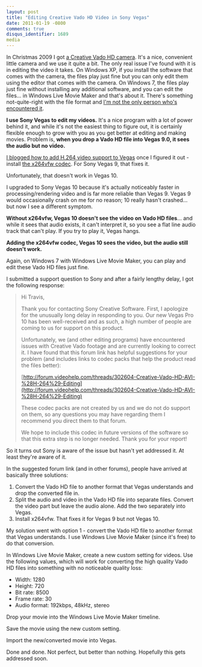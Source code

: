 ```yaml
---
layout: post
title: "Editing Creative Vado HD Video in Sony Vegas"
date: 2011-01-19 -0800
comments: true
disqus_identifier: 1689
media
---
```

In Christmas 2009 I got [a Creative Vado HD
camera](http://www.amazon.com/gp/product/B001LK8P14?ie=UTF8&tag=mhsvortex&linkCode=as2&camp=1789&creative=390957&creativeASIN=B001LK8P14).
It's a nice, convenient little camera and we use it quite a bit. The
only real issue I've found with it is in editing the video it takes. On
Windows XP, if you install the software that comes with the camera, the
files play just fine but you can only edit them using the editor that
comes with the camera. On Windows 7, the files play just fine without
installing any additional software, and you can edit the files... in
Windows Live Movie Maker and that's about it. There's something
not-quite-right with the file format and [I'm not the only person who's
encountered
it](http://forum.videohelp.com/threads/302604-Creative-Vado-HD-AVI-%28H-264%29-Editing).

**I use Sony Vegas to edit my videos.** It's a nice program with a lot
of power behind it, and while it's not the easiest thing to figure out,
it is certainly flexible enough to grow with you as you get better at
editing and making movies. Problem is, **when you drop a Vado HD file
into Vegas 9.0, it sees the audio but no video.**

[I blogged how to add H.264 video support to
Vegas](/archive/2009/12/31/support-h.264-in-sony-vegas-with-x264vfw.aspx)
once I figured it out - install [the x264vfw
codec](http://x264vfw.sourceforge.net/). For Sony Vegas 9, that fixes
it.

Unfortunately, that doesn't work in Vegas 10.

I upgraded to Sony Vegas 10 because it's actually noticeably faster in
processing/rendering video and is far more reliable than Vegas 9. Vegas
9 would occasionally crash on me for no reason; 10 really hasn't
crashed... but now I see a different symptom.

**Without x264vfw, Vegas 10 doesn't see the video on Vado HD files**...
and while it sees that audio exists, it can't interpret it, so you see a
flat line audio track that can't play. If you try to play it, Vegas
hangs.

**Adding the x264vfw codec, Vegas 10 sees the video, but the audio still
doesn't work.**

Again, on Windows 7 with Windows Live Movie Maker, you can play and edit
these Vado HD files just fine.

I submitted a support question to Sony and after a fairly lengthy delay,
I got the following response:

> Hi Travis,
>
> Thank you for contacting Sony Creative Software. First, I apologize
> for the unusually long delay in responding to you. Our new Vegas Pro
> 10 has been well-received and as such, a high number of people are
> coming to us for support on this product.
>
> Unfortunately, we (and other editing programs) have encountered issues
> with Creative Vado footage and are currently looking to correct it. I
> have found that this forum link has helpful suggestions for your
> problem (and includes links to codec packs that help the product read
> the files better):
>
> [http://forum.videohelp.com/threads/302604-Creative-Vado-HD-AVI-%28H-264%29-Editing](http://forum.videohelp.com/threads/302604-Creative-Vado-HD-AVI-%28H-264%29-Editing)
>
> These codec packs are not created by us and we do not do support on
> them, so any questions you may have regarding them I recommend you
> direct them to that forum.
>
> We hope to include this codec in future versions of the software so
> that this extra step is no longer needed. Thank you for your report!

So it turns out Sony is aware of the issue but hasn't yet addressed it.
At least they're aware of it.

In the suggested forum link (and in other forums), people have arrived
at basically three solutions:

1.  Convert the Vado HD file to another format that Vegas understands
    and drop the converted file in.
2.  Split the audio and video in the Vado HD file into separate files.
    Convert the video part but leave the audio alone. Add the two
    separately into Vegas.
3.  Install x264vfw. That fixes it for Vegas 9 but not Vegas 10.

My solution went with option 1 - convert the Vado HD file to another
format that Vegas understands. I use Windows Live Movie Maker (since
it's free) to do that conversion.

In Windows Live Movie Maker, create a new custom setting for videos. Use
the following values, which will work for converting the high quality
Vado HD files into something with no noticeable quality loss:

-   Width: 1280
-   Height: 720
-   Bit rate: 8500
-   Frame rate: 30
-   Audio format: 192kbps, 48kHz, stereo

Drop your movie into the Windows Live Movie Maker timeline.

Save the movie using the new custom setting.

Import the new/converted movie into Vegas.

Done and done. Not perfect, but better than nothing. Hopefully this gets
addressed soon.

